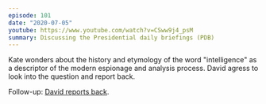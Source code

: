 ```yaml
---
episode: 101
date: "2020-07-05"
youtube: https://www.youtube.com/watch?v=CSww9j4_psM
summary: Discussing the Presidential daily briefings (PDB)
---
```

Kate wonders about the history and etymology of the word "intelligence" as a descriptor of the modern espionage and analysis process. David agress to look into the question and report back.

Follow-up: [David reports back](https://inlieuof.fun/episode/181).
